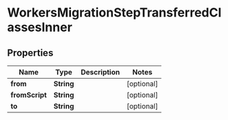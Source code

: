 

# WorkersMigrationStepTransferredClassesInner


## Properties

| Name | Type | Description | Notes |
|------------ | ------------- | ------------- | -------------|
|**from** | **String** |  |  [optional] |
|**fromScript** | **String** |  |  [optional] |
|**to** | **String** |  |  [optional] |



